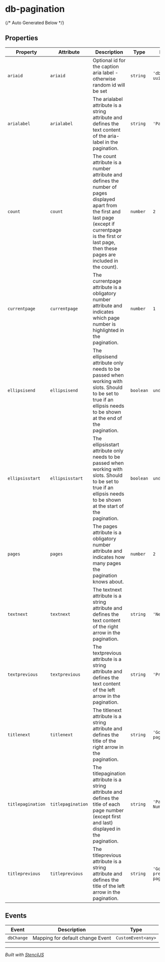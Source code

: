 # db-pagination



{/* Auto Generated Below */}


## Properties

| Property          | Attribute         | Description                                                                                                                                                                                                           | Type      | Default                |
| ----------------- | ----------------- | --------------------------------------------------------------------------------------------------------------------------------------------------------------------------------------------------------------------- | --------- | ---------------------- |
| `ariaid`          | `ariaid`          | Optional id for the caption aria label - otherwise random id will be set                                                                                                                                              | `string`  | `'db-' + uuid()`       |
| `arialabel`       | `arialabel`       | The arialabel attribute is a string attribute and defines the text content of the aria-label in the pagination.                                                                                                       | `string`  | `'Pagination'`         |
| `count`           | `count`           | The count attribute is a number attribute and defines the number of pages displayed apart from the first and last page (except if currentpage is the first or last page, then these pages are included in the count). | `number`  | `2`                    |
| `currentpage`     | `currentpage`     | The currentpage attribute is a obligatory number attribute and indicates which page number is highlighted in the pagination.                                                                                          | `number`  | `1`                    |
| `ellipsisend`     | `ellipsisend`     | The ellipsisend attribute only needs to be passed when working with slots. Should to be set to true if an ellipsis needs to be shown at the end of the pagination.                                                    | `boolean` | `undefined`            |
| `ellipsisstart`   | `ellipsisstart`   | The ellipsisstart attribute only needs to be passed when working with slots. Should to be set to true if an ellipsis needs to be shown at the start of the pagination.                                                | `boolean` | `undefined`            |
| `pages`           | `pages`           | The pages attribute is a obligatory number attribute and indicates how many pages the pagination knows about.                                                                                                         | `number`  | `2`                    |
| `textnext`        | `textnext`        | The textnext attribute is a string attribute and defines the text content of the right arrow in the pagination.                                                                                                       | `string`  | `'Next'`               |
| `textprevious`    | `textprevious`    | The textprevious attribute is a string attribute and defines the text content of the left arrow in the pagination.                                                                                                    | `string`  | `'Previous'`           |
| `titlenext`       | `titlenext`       | The titlenext attribute is a string attribute and defines the title of the right arrow in the pagination.                                                                                                             | `string`  | `'Goto next page'`     |
| `titlepagination` | `titlepagination` | The titlepagination attribute is a string attribute and defines the title of each page number (except first and last) displayed in the pagination.                                                                    | `string`  | `'Page Number'`        |
| `titleprevious`   | `titleprevious`   | The titleprevious attribute is a string attribute and defines the title of the left arrow in the pagination.                                                                                                          | `string`  | `'Goto previous page'` |


## Events

| Event      | Description                      | Type               |
| ---------- | -------------------------------- | ------------------ |
| `dbChange` | Mapping for default change Event | `CustomEvent<any>` |


----------------------------------------------

*Built with [StencilJS](https://stenciljs.com/)*
